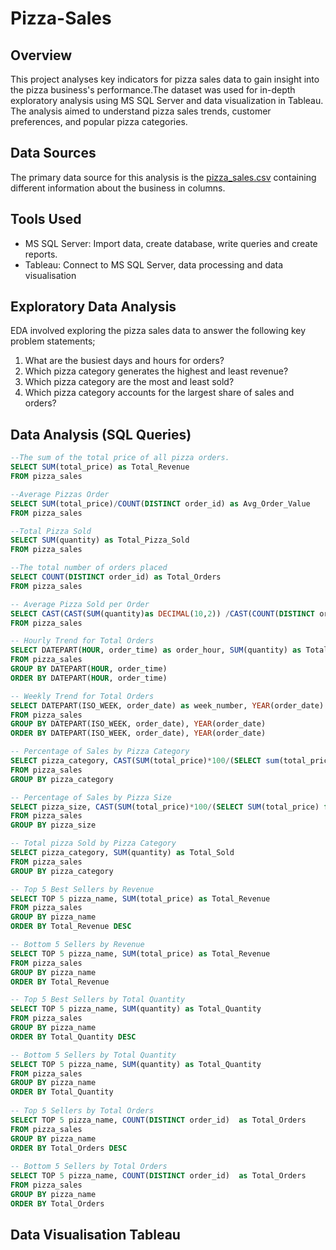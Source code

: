 # Pizza-Sales

## Overview
This project analyses key indicators for pizza sales data to gain insight into the pizza business's performance.The dataset was used for in-depth exploratory analysis using MS SQL Server and data visualization in Tableau. The analysis aimed to understand pizza sales trends, customer preferences, and popular pizza categories.

## Data Sources
The primary data source for this analysis is the [pizza_sales.csv](pizza_sales.csv) containing different information about the business in columns.

## Tools Used
- MS SQL Server: Import data, create database, write queries and create reports.
- Tableau: Connect to MS SQL Server, data processing and data visualisation

## Exploratory Data Analysis
EDA involved exploring the pizza sales data to answer the following key problem statements;
1. What are the busiest days and hours for orders?
2. Which pizza category generates the highest and least revenue?
3. Which pizza category are the most and least sold?
4. Which pizza category accounts for the largest share of sales and orders?

## Data Analysis (SQL Queries)
```sql
--The sum of the total price of all pizza orders.
SELECT SUM(total_price) as Total_Revenue 
FROM pizza_sales

--Average Pizzas Order
SELECT SUM(total_price)/COUNT(DISTINCT order_id) as Avg_Order_Value
FROM pizza_sales

--Total Pizza Sold
SELECT SUM(quantity) as Total_Pizza_Sold
FROM pizza_sales

--The total number of orders placed
SELECT COUNT(DISTINCT order_id) as Total_Orders
FROM pizza_sales

-- Average Pizza Sold per Order
SELECT CAST(CAST(SUM(quantity)as DECIMAL(10,2)) /CAST(COUNT(DISTINCT order_id) as DECIMAL(10,2)) as DECIMAL(10,2)) as Avg_Pizza_per_Order
FROM pizza_sales

-- Hourly Trend for Total Orders
SELECT DATEPART(HOUR, order_time) as order_hour, SUM(quantity) as Total_Pizzas_Sold 
FROM pizza_sales
GROUP BY DATEPART(HOUR, order_time)
ORDER BY DATEPART(HOUR, order_time)

-- Weekly Trend for Total Orders
SELECT DATEPART(ISO_WEEK, order_date) as week_number, YEAR(order_date) as Order_Year, COUNT(DISTINCT order_id) as Total_Orders
FROM pizza_sales
GROUP BY DATEPART(ISO_WEEK, order_date), YEAR(order_date) 
ORDER BY DATEPART(ISO_WEEK, order_date), YEAR(order_date) 

-- Percentage of Sales by Pizza Category
SELECT pizza_category, CAST(SUM(total_price)*100/(SELECT sum(total_price) from pizza_sales)as DECIMAL(10,2)) as Percent_Total_Sales
FROM pizza_sales
GROUP BY pizza_category

-- Percentage of Sales by Pizza Size
SELECT pizza_size, CAST(SUM(total_price)*100/(SELECT SUM(total_price) from pizza_sales) as DECIMAL(10,2)) as Percent_Total_Sales
FROM pizza_sales
GROUP BY pizza_size

-- Total pizza Sold by Pizza Category
SELECT pizza_category, SUM(quantity) as Total_Sold
FROM pizza_sales
GROUP BY pizza_category

-- Top 5 Best Sellers by Revenue 
SELECT TOP 5 pizza_name, SUM(total_price) as Total_Revenue
FROM pizza_sales
GROUP BY pizza_name
ORDER BY Total_Revenue DESC

-- Bottom 5 Sellers by Revenue
SELECT TOP 5 pizza_name, SUM(total_price) as Total_Revenue
FROM pizza_sales
GROUP BY pizza_name
ORDER BY Total_Revenue

-- Top 5 Best Sellers by Total Quantity
SELECT TOP 5 pizza_name, SUM(quantity) as Total_Quantity
FROM pizza_sales
GROUP BY pizza_name
ORDER BY Total_Quantity DESC

-- Bottom 5 Sellers by Total Quantity
SELECT TOP 5 pizza_name, SUM(quantity) as Total_Quantity
FROM pizza_sales
GROUP BY pizza_name
ORDER BY Total_Quantity
 
-- Top 5 Sellers by Total Orders
SELECT TOP 5 pizza_name, COUNT(DISTINCT order_id)  as Total_Orders
FROM pizza_sales
GROUP BY pizza_name
ORDER BY Total_Orders DESC
 
-- Bottom 5 Sellers by Total Orders
SELECT TOP 5 pizza_name, COUNT(DISTINCT order_id)  as Total_Orders
FROM pizza_sales
GROUP BY pizza_name
ORDER BY Total_Orders
```
## Data Visualisation Tableau
 






 






 


